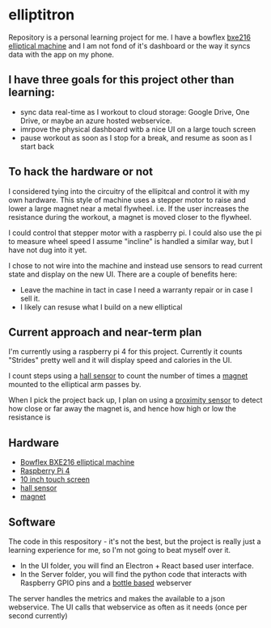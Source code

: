 # elliptitron

Repository is a personal learning project for me. I have a bowflex [bxe216 elliptical machine](https://www.ellipticalreviews.com/bowflex/bxe216/) and I am not fond of it's dashboard or the way it syncs data with the app on my phone.

## I have three goals for this project other than learning: 
- sync data real-time as I workout to cloud storage: Google Drive, One Drive, or maybe an azure hosted webservice.
- imrpove the physical dashboard witb a nice UI on a large touch screen
- pause workout as soon as I stop for a break, and resume as soon as I start back


## To hack the hardware or not
I considered tying into the circuitry of the ellipitcal and control it with my own hardware. This style of machine uses a stepper motor to raise and lower a large magnet near a metal flywheel. i.e. If the user increases the resistance during the workout, a magnet is moved closer to the flywheel.

I could control that stepper motor with a raspberry pi. I could also use the pi to measure wheel speed I assume "incline" is handled a similar way, but I have not dug into it yet.

I chose to not wire into the machine and instead use sensors to read current state and display on the new UI. There are a couple of benefits here:
- Leave the machine in tact in case I need a warranty repair or in case I sell it.
- I likely can resuse what I build on a new elliptical 


## Current approach and near-term plan
I'm currently using a raspberry pi 4 for this project. Currently it counts "Strides" pretty well and it will display speed and calories in the UI.

I count steps using a [hall sensor](https://www.amazon.com/gp/product/B085KVV82D/ref=ppx_yo_dt_b_search_asin_image?ie=UTF8&psc=1) to count the number of times a [magnet](https://www.amazon.com/gp/product/B07QW4916R/ref=ppx_yo_dt_b_search_asin_image?ie=UTF8&psc=1) mounted to the elliptical arm passes by.

When I pick the project back up, I plan on using a [proximity sensor](https://www.amazon.com/SainSmart-HC-SR04-Ranging-Detector-Distance/dp/B004U8TOE6/) to detect how close or far away the magnet is, and hence how high or low the resistance is

## Hardware
- [Bowflex BXE216 elliptical machine](https://www.amazon.com/Bowflex-100506-BXE216-Elliptical/dp/B07864RVS9/)
- [Raspberry Pi 4 ](https://www.amazon.com/gp/product/B07V5JTMV9)
- [10 inch touch screen](amazon.com/gp/product/B0776VNW9C/)
- [hall sensor](https://www.amazon.com/gp/product/B085KVV82D/ref=ppx_yo_dt_b_search_asin_image?ie=UTF8&psc=1)
- [magnet](https://www.amazon.com/gp/product/B07QW4916R/ref=ppx_yo_dt_b_search_asin_image?ie=UTF8&psc=1)


## Software
The code in this respository - it's not the best, but the project is really just a learning experience for me, so I'm not going to beat myself over it.

- In the UI folder, you will find an Electron + React based user interface.
- In the Server folder, you will find the python code that interacts with Raspberry GPIO pins and a [bottle based](https://bottlepy.org/docs/dev/) webserver 

The server handles the metrics and makes the available to a json webservice.
The UI calls that webservice as often as it needs (once per second currently)
